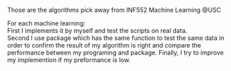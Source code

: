 Those are the algorithms pick away from INF552 Machine Learning @USC


For each machine learning:  
First I implements it by myself and test the scripts on real data.  
Second I use package which has the same function to test the same data in order to confirm the result of my algorithm is right and compare the performance between my programing and package. 
Finally, I try to improve my implemention if my preformance is low.
